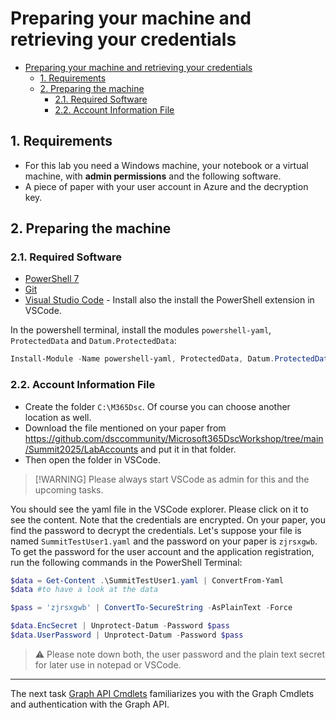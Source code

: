 # Preparing your machine and retrieving your credentials

- [Preparing your machine and retrieving your credentials](#preparing-your-machine-and-retrieving-your-credentials)
  - [1. Requirements](#1-requirements)
  - [2. Preparing the machine](#2-preparing-the-machine)
    - [2.1. Required Software](#21-required-software)
    - [2.2. Account Information File](#22-account-information-file)

## 1. Requirements

- For this lab you need a Windows machine, your notebook or a virtual machine, with **admin permissions** and the following software.
- A piece of paper with your user account in Azure and the decryption key.

## 2. Preparing the machine

### 2.1. Required Software

- [PowerShell 7](https://learn.microsoft.com/en-us/powershell/scripting/install/installing-powershell-on-windows?view=powershell-7.5)
- [Git](https://git-scm.com/downloads)
- [Visual Studio Code](https://code.visualstudio.com/download) - Install also the install the PowerShell extension in VSCode.

In the powershell terminal, install the modules `powershell-yaml`, `ProtectedData` and `Datum.ProtectedData`:

```powershell
Install-Module -Name powershell-yaml, ProtectedData, Datum.ProtectedData -Force
```

### 2.2. Account Information File

- Create the folder `C:\M365Dsc`. Of course you can choose another location as well.
- Download the file mentioned on your paper from <https://github.com/dsccommunity/Microsoft365DscWorkshop/tree/main/Summit2025/LabAccounts> and put it in that folder.
- Then open the folder in VSCode.

> [!WARNING] Please always start VSCode as admin for this and the upcoming tasks.

You should see the yaml file in the VSCode explorer. Please click on it to see the content. Note that the credentials are encrypted. On your paper, you find the password to decrypt the credentials. Let's suppose your file is named `SummitTestUser1.yaml` and the password on your paper is `zjrsxgwb`. To get the password for the user account and the application registration, run the following commands in the PowerShell Terminal:

```powershell
$data = Get-Content .\SummitTestUser1.yaml | ConvertFrom-Yaml
$data #to have a look at the data

$pass = 'zjrsxgwb' | ConvertTo-SecureString -AsPlainText -Force

$data.EncSecret | Unprotect-Datum -Password $pass
$data.UserPassword | Unprotect-Datum -Password $pass
```

> :warning: Please note down both, the user password and the plain text secret for later use in notepad or VSCode.

---

The next task [Graph API Cmdlets](./20%20Graph%20API%20Cmdlets.md) familiarizes you with the Graph Cmdlets and authentication with the Graph API.
